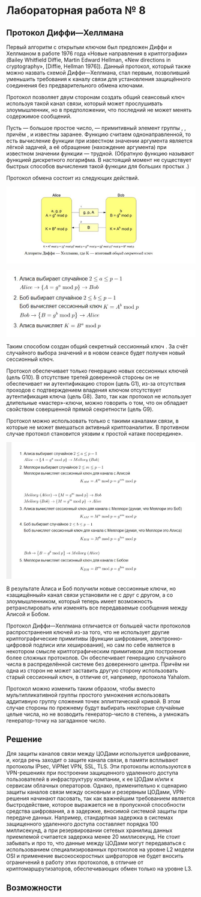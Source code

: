 # Лабораторная работа № 8
##  Протокол Диффи—Хеллмана

Первый алгоритм с открытым ключом был предложен Диффи и Хеллманом в работе 1976 года «Новые направления в криптографии» (Bailey Whitfield Diffie, Martin Edward Hellman, «New directions in cryptography», [Diffie, Hellman 1976]). Данный протокол, который также можно назвать схемой Диффи—Хеллмана, стал первым, позволивший уменьшить требования к каналу связи для установления защищённого соединения без предварительного обмена ключами.

Протокол позволяет двум сторонам создать общий сеансовый ключ используя такой канал связи, который может прослушивать злоумышленник, но в предположении, что последний не может менять содержимое сообщений.

Пусть   — большое простое число,   — примитивный элемент группы  ,  , причём  ,   и   известны заранее. Функцию   считаем однонаправленной, то есть вычисление функции при известном значении аргумента является лёгкой задачей, а её обращение (нахождение аргумента) при известном значении функции — трудной. (Обратную функцию   называют функцией дискретного логарифма. В настоящий момент не существует быстрых способов вычисления такой функции для больших простых  .)

Протокол обмена состоит из следующих действий.

![alt-текст][L8-1G]

[L8-1G]:https://github.com/b00mmer/Lab_8/blob/main/DH.JPG "DH.jpg"


![alt-текст][L8-2G]

[L8-2G]:https://github.com/b00mmer/Lab_8/blob/main/DH1.JPG "DH1.jpg"


Таким способом создан общий секретный сессионный ключ  . За счёт случайного выбора значений   и   в новом сеансе будет получен новый сессионный ключ.

Протокол обеспечивает только генерацию новых сессионных ключей (цель G10). В отсутствие третей доверенной стороны он не обеспечивает ни аутентификацию сторон (цель G1), из-за отсутствия проходов с подтверждением владения ключом отсутствует аутентификация ключа (цель G8). Зато, так как протокол не использует длительные «мастер»-ключи, можно говорить о том, что он обладает свойством совершенной прямой секретности (цель G9).

Протокол можно использовать только с такими каналами связи, в которые не может вмешаться активный криптоаналитик. В противном случае протокол становится уязвим к простой «атаке посередине».


![alt-текст][L8-3G]

[L8-3G]:https://github.com/b00mmer/Lab_8/blob/main/DH2.JPG "DH2.jpg"




В результате Алиса и Боб получили новые сессионные ключи, но «защищённый» канал связи установили не с друг с другом, а со злоумышленником, который теперь имеет возможность ретранслировать или изменять все передаваемые сообщения между Алисой и Бобом.

Протокол Диффи—Хеллмана отличается от большей части протоколов распространения ключей из-за того, что не использует другие криптографические примитивы (функции шифрования, электронно-цифровой подписи или хеширования), но сам по себе является в некотором смысле криптографическим примитивом для построения более сложных протоколов. Он обеспечивает генерацию случайного числа в распределённой системе без доверенного центра. Причём ни одна из сторон не может заставить другую сторону использовать старый сессионный ключ, в отличие от, например, протокола Yahalom.

Протокол можно изменить таким образом, чтобы вместо мультипликативной группы простого умножения использовать аддитивную группу сложения точек эллиптической кривой. В этом случае стороны по прежнему будут выбирать некоторые случайные целые числа, но не возводить генератор-число в степень, а умножать генератор-точку на загаданное число.



##  Решение

  Для защиты каналов связи между ЦОДами используется шифрование, и, когда речь заходит о защите канала связи, в памяти всплывают протоколы IPsec, ViPNet VPN, SSL, TLS. Эти протоколы используются в VPN-решениях при построении защищенного удаленного доступа пользователей в инфраструктуру компании, к ее ЦОДам и/или к сервисам облачных операторов. Однако, применительно к сценарию защиты каналов связи между основным и резервным ЦОДами, VPN-решения начинают пасовать, так как важнейшим требованием является быстродействие, которое выражается не в пропускной способности средства шифрования, а в задержке, вносимой системой защиты при передаче данных. Например, стандартная задержка в системах защищенного удаленного доступа составляет порядка 100 миллисекунд, а при резервировании сетевых хранилищ данных приемлемой считается задержка менее 20 миллисекунд. Не стоит забывать и про то, что данные между ЦОДами могут передаваться с использованием специализированных протоколов на уровне L2 модели OSI и применение высокоскоростных шифраторов не будет вносить ограничений в работу этих протоколов, в отличие от криптомаршрутизаторов, обеспечивающих обмен только на уровне L3. 

##  Возможности



